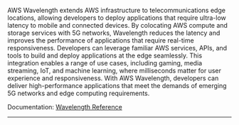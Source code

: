 AWS Wavelength extends AWS infrastructure to telecommunications edge locations, allowing developers to deploy applications that require ultra-low latency to mobile and connected devices. By colocating AWS compute and storage services with 5G networks, Wavelength reduces the latency and improves the performance of applications that require real-time responsiveness. Developers can leverage familiar AWS services, APIs, and tools to build and deploy applications at the edge seamlessly. This integration enables a range of use cases, including gaming, media streaming, IoT, and machine learning, where milliseconds matter for user experience and responsiveness. With AWS Wavelength, developers can deliver high-performance applications that meet the demands of emerging 5G networks and edge computing requirements.

Documentation: [Wavelength Reference](https://aws.amazon.com/wavelength/)
___